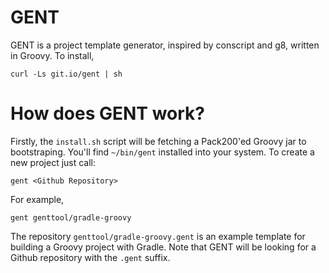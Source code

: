 GENT
====

GENT is a project template generator, inspired by conscript and g8, written in Groovy.
To install,

    curl -Ls git.io/gent | sh

How does GENT work?
===================

Firstly, the `install.sh` script will be fetching a Pack200'ed Groovy jar to bootstraping.
You'll find `~/bin/gent` installed into your system.
To create a new project just call:

    gent <Github Repository>

For example,

    gent genttool/gradle-groovy

The repository `genttool/gradle-groovy.gent` is an example template for building a Groovy project with Gradle.
Note that GENT will be looking for a Github repository with the `.gent` suffix.